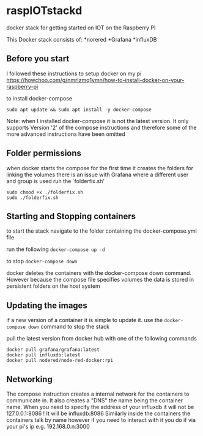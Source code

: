 # raspIOTstackd
docker stack for getting started on IOT on the Raspberry PI

This Docker stack consists of:
  *norered
  *Grafana
  *influxDB

## Before you start
I followed these instructions to setup docker on my pi
https://howchoo.com/g/nmrlzmq1ymn/how-to-install-docker-on-your-raspberry-pi

to install docker-compose
```
sudo apt update && sudo apt install -y docker-compose
```

Note: when I installed docker-compose it is not the latest version.
It only supports Version '2' of the compose instructions and therefore some of the more advanced instructions have been omitted

## Folder permissions
when docker starts the compose for the first time it creates the folders for linking the volumes
there is an issue with Grafana where a different user and group is used run the `folderfix.sh'

```
sudo chmod +x ./folderfix.sh
sudo ./folderfix.sh
```

## Starting and Stopping containers
to start the stack navigate to the folder containing the docker-compose.yml file

run the following
`docker-compose up -d`

to stop
`docker-compose down`

docker deletes the containers with the docker-compose down command. However because the compose file specifies volumes the data is stored in persistent folders on the host system

## Updating the images
if a new version of a container it is simple to update it.
use the  `docker-compose down` command to stop the stack

pull the latest version from docker hub with one of the following commands

```
docker pull grafana/grafana:latest
docker pull influxdb:latest
docker pull nodered/node-red-docker:rpi
```

## Networking
The compose instruction creates a internal network for the containers to communicate in.
It also creates a "DNS" the name being the container name.
When you need to specify the address of your influxdb it will not be 127.0.0.1:8086 ! It will be influxdb:8086
Similarly inside the containers the containers talk by name however if you need to interact with it you do if via your pi's ip e.g. 192.168.0.n:3000
